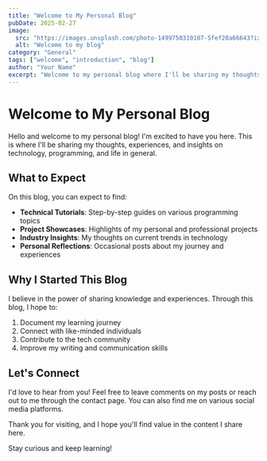 ```yaml
---
title: "Welcome to My Personal Blog"
pubDate: 2025-02-27
image:
  src: "https://images.unsplash.com/photo-1499750310107-5fef28a66643?ixlib=rb-4.0.3&ixid=MnwxMjA3fDB8MHxwaG90by1wYWdlfHx8fGVufDB8fHx8&auto=format&fit=crop&w=1170&q=80"
  alt: "Welcome to my blog"
category: "General"
tags: ["welcome", "introduction", "blog"]
author: "Your Name"
excerpt: "Welcome to my personal blog where I'll be sharing my thoughts on technology, programming, and life."
---
```


# Welcome to My Personal Blog

Hello and welcome to my personal blog! I'm excited to have you here. This is where I'll be sharing my thoughts, experiences, and insights on technology, programming, and life in general.

## What to Expect

On this blog, you can expect to find:

- **Technical Tutorials**: Step-by-step guides on various programming topics
- **Project Showcases**: Highlights of my personal and professional projects
- **Industry Insights**: My thoughts on current trends in technology
- **Personal Reflections**: Occasional posts about my journey and experiences

## Why I Started This Blog

I believe in the power of sharing knowledge and experiences. Through this blog, I hope to:

1. Document my learning journey
2. Connect with like-minded individuals
3. Contribute to the tech community
4. Improve my writing and communication skills

## Let's Connect

I'd love to hear from you! Feel free to leave comments on my posts or reach out to me through the contact page. You can also find me on various social media platforms.

Thank you for visiting, and I hope you'll find value in the content I share here.

Stay curious and keep learning!